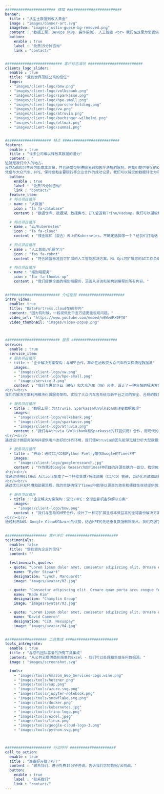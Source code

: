 ```yaml
---
####################### 横幅 #########################
banner:
  title : "从尘土数据到收入黄金"
  image : "images/banner-art.svg"
  imagetwo: "images/justin-guese-bg-removed.png"
  content : "数据工程，DevOps（K8s，操作系统），人工智能 <br> 我们在这里为您提供帮助"
  button:
    enable : true
    label : "免费15分钟咨询"
    link : "contact/"


########################## 客户标志滑块 #########################
clients_logo_slider:
  enable : true
  title: "受到世界顶级公司的信任"
  logos:
  - "images/client-logo/bmw.png"
  - "images/client-logo/volksbank.png"
  - "images/client-logo/sparkasse.png"
  - "images/client-logo/hpe-small.png"
  - "images/client-logo/porsche-holding.png"
  - "images/client-logo/vw.png"
  - "images/client-logo/atruvia.png"
  - "images/client-logo/buchinger-wilhelmi.png"
  - "images/client-logo/ottoai.png"
  - "images/client-logo/summai.png"


##################### 特点 ##########################
feature:
  enable : true
  title : "许多公司难以释放其数据的潜力"
  content : "
这就是我们介入的地方。
虽然AWS和公共云可能成本高昂，并且通常受到德国金融和医疗法规的限制，但我们提供安全的Kubernetes托管解决方案。
凭借与大众汽车、HPE、保时捷和主要银行等企业合作的成功记录，我们可以将您的数据转化为有价值的收入。"
  button:
    enable : true
    label : "免费15分钟咨询"
    link : "contact/"
  feature_item:
  # 特点项目循环
  - name : "大数据"
    icon : "fa fa-database"
    content : "数据仓库、数据湖、数据集市、ETL管道和Trino/Hadoop。我们可以摄取和处理任何数据！"
    
  # 特点项目循环
  - name : "云/Kubernetes"
    icon : "fa fa-cloud"
    content : "裸金属和（混合）云上的Kubernetes。不确定选择哪一个？给我们打电话！"
    
  # 特点项目循环
  - name : "人工智能/机器学习"
    icon : "fas fa-robot"
    content : "符合欧盟标准且可扩展的人工智能解决方案。ML Ops可扩展您的AI工作负载。"
    
  # 特点项目循环
  - name : "端到端服务"
    icon : "far fa-thumbs-up"
    content : "我们提供全面的端到端服务，涵盖从咨询和架构到编程的所有内容。"
      
      
######################### 介绍视频 #####################
intro_video:
  enable: true
  title: "DataFortress.cloud在60秒内"
  content: "因为有时候，一段视频比千言万语更能说明问题。"
  video_url: "https://www.youtube.com/embed/eEWvARX0FT0"
  video_thumbnail: "images/video-popup.png"

      
      
######################### 服务 #####################
service:
  enable : true
  service_item:
  # 服务项目循环
  - title : "企业解决方案架构：与HPE合作，革命性地改变大众汽车的采样流程数据流"
    images:
    - "images/client-logo/vw.png"
    - "images/client-logo/hpe-small.png"
    - "images/service-3.png"
    content : "我们与惠普企业（HPE）和大众汽车（VW）合作，设计了一种尖端的解决方案架构，彻底改变了大众汽车的企业材料采样流程。通过将SaaS平台集成到大众汽车复杂的系统架构中，我们显著提高了新车型的上市速度，同时简化了整个采样工作流程。
<br/><br/>
我们的解决方案利用模块化微服务架构，实现了大众汽车各系统与新平台之间的安全、合规的数据传输。结果？采样时间和错误率显著减少了64%，同时满足了大众汽车和VDA的合规标准。这个项目展示了我们在解决技术挑战、提高效率和为全球领导者提供有影响力的解决方案方面的专业知识。"
      
  # 服务项目循环
  - title : "数据工程：为Atruvia、Sparkasse和Volksbank转变数据管理"
    images:
    - "images/client-logo/volksbank.png"
    - "images/client-logo/sparkasse.png"
    - "images/client-logo/atruvia.png"
    content : "我们与Atruvia（Volksbank和Sparkasse的IT提供商）合作，用现代的开源数据仓库取代了昂贵的Hadoop基础设施。基于Trino和S3自动扩展集群的BaFin合规架构处理来自数百万客户的大量金融数据，同时以较低的成本提供卓越的性能。
<br/><br/>
通过设计微服务架构并提供用户友好的分析环境，我们使Atruvia的团队能够无缝分析大型数据集，而无需复杂的配置。我们的解决方案不仅增强了可扩展性和数据性能，还确保了合规性，为Atruvia的未来增长做好了准备。这个项目展示了我们在提供创新、成本效益高的数据架构方面的能力，这些架构符合最高的行业标准。"
      
  # 服务项目循环
  - title : "开源：通过CI/CD和Python Poetry增强Google的TimesFM"
    images:
    - "images/client-logo/googleresearch.jpg"
    content : "作为我对Google Research的TimesFM项目的开源贡献的一部分，我实施了关键改进，简化了开发过程并增强了用户的可访问性。TimesFM是一个前沿的预测模型，预训练了1000亿个真实世界的时间点，在零样本情况下为零售、金融和医疗等行业提供了令人印象深刻的时间序列预测性能。尽管其功能强大，但该项目需要在部署和依赖管理方面进行改进，以最大化其影响。
<br/><br/>
我通过使用GitHub Actions集成了一个持续集成/持续部署（CI/CD）管道，自动化测试和部署工作流程，并确保代码质量的一致性。此外，我还实施了Python Poetry以实现无缝的依赖管理，简化安装并增强可重复性。这些改进降低了新用户和开发人员的门槛，提高了生产力，并促进了更好的协作，使TimesFM能够继续在时间序列预测创新的前沿保持领先地位。
<br/><br/>
通过优化开发环境和部署流程，我的贡献确保了TimesFM能够以更高的效率和便捷性继续提供强大的预测能力。"
      
  # 服务项目循环
  - title : "企业解决方案架构：宝马/HPE：全球虚拟机备份解决方案"
    images:
    - "images/client-logo/bmw.png"
    content : "我们与宝马和HPE合作，设计了一种可扩展且成本效益高的全球备份解决方案，以支持宝马广泛的虚拟机（VM）系统和文件共享基础设施。面对管理全球网络中数百PB数据的挑战，我们开发了一种混合策略，将云存储提供商与本地HPE重复数据删除服务器无缝集成。
<br/><br/>
通过利用AWS、Google Cloud和Azure的优势，结合HPE的先进重复数据删除技术，我们克服了带宽限制并显著降低了存储成本。我们的解决方案通过多云冗余确保数据可靠性，并允许根据宝马的未来需求进行可扩展增长。这个项目突显了我们在架构全球数据备份系统方面的专业知识，这些系统提供了强大的性能、成本效益和长期可持续性。"
       
       
################### 客户评价 ########################
testimonials:
  enable: false
  title: "受到领先企业的信任"
  content: ""
  
  testimonials_quotes:
  - quote: "Lorem ipsum dolor amet, conseetur adipiscing elit. Ornare quam porta arcu congue felis volutpat. Vitae lectudbfs dolor faucibus"
    name: "Ryder Stewart"
    designation: "Lynch, Marquardt"
    image: "images/avatar/02.jpg"

  - quote: "Conseetur adipiscing elit. Ornare quam porta arcu congue felis volutpat. Vitae lectudbfs pellentesque vitae dolor faucibus"
    name: "Kade Kim"
    designation: "Champlin Group"
    image: "images/avatar/03.jpg"

  - quote: "Lorem ipsum dolor amet, conseetur adipiscing elit. Ornare quam porta arcu congue felis volutpat. Vitae lectudbfs pellentesque vitae dolor"
    name: "David Cameron"
    designation: "CEO, Nexuspay"
    image: "images/avatar/04.jpg"
        

################### 工具集成 ########################
tools_intregrate:
  enable : true
  title : "与您的团队喜爱的所有工具集成"
  content: "从公共云提供商到简单的Excel - 我们可以处理和集成任何数据源。"
  image : "images/screenshot.svg"

  tools:
    - "images/tools/Amazon_Web_Services-Logo.wine.png"
    - "images/tools/hetzner.png"
    - "images/tools/sap.png"
    - "images/tools/azure.svg.png"
    - "images/tools/jupyter-notebook.png"
    - "images/tools/snowflake.svg.png"
    - "images/tools/docker.png"
    - "images/tools/kubernetes.jpg"
    - "images/tools/trino-logo.png"
    - "images/tools/excel.jpeg"
    - "images/tools/linux.png"
    - "images/tools/google-cloud-logo-3.png"
    - "images/tools/python.svg.png"

  

##################### 行动呼吁 #####################
call_to_action:
  enable : true
  title : "准备好开始了吗？"
  content : "联系我们，进行免费15分钟咨询，告诉我们您的数据/云挑战。"
  button:
    enable : true
    label : "联系我们"
    link : "contact/"
---
```

